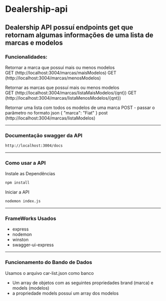 # Dealership-api

## Dealership API possuí endpoints get que retornam algumas informações de uma lista de marcas e modelos

### Funcionalidades:

Retornar a marca que possuí mais ou menos modelos<br>
GET (http://localhost:3004/marcas/maisModelos)
GET (http://localhost:3004/marcas/menosModelos)

Retornar as marcas que possuí mais ou menos modelos<br>
GET (http://localhost:3004/marcas/listaMaisModelos/{qnt})
GET (http://localhost:3004/marcas/listaMenosModelos/{qnt})


Retornar uma lista com todos os modelos de uma marca
POST - passar o parâmetro no formato json { "marca": "Fiat" }
post (http://localhost:3004/marcas/listaModelos)

---

### Documentação swagger da API
```bash
http://localhost:3004/docs
```

---

### Como usar a API

Instale as Dependências
```bash
npm install
```

Iniciar a API
```bash
nodemon index.js
```

---

### FrameWorks Usados
- express
- nodemon
- winston
- swagger-ui-express

---

### Funcionamento do Bando de Dados
Usamos o arquivo car-list.json como banco<br>
- Um array de objetos com as seguintes propriedades brand (marca) e models (modelos)
- a propriedade models possuí um array dos modelos
